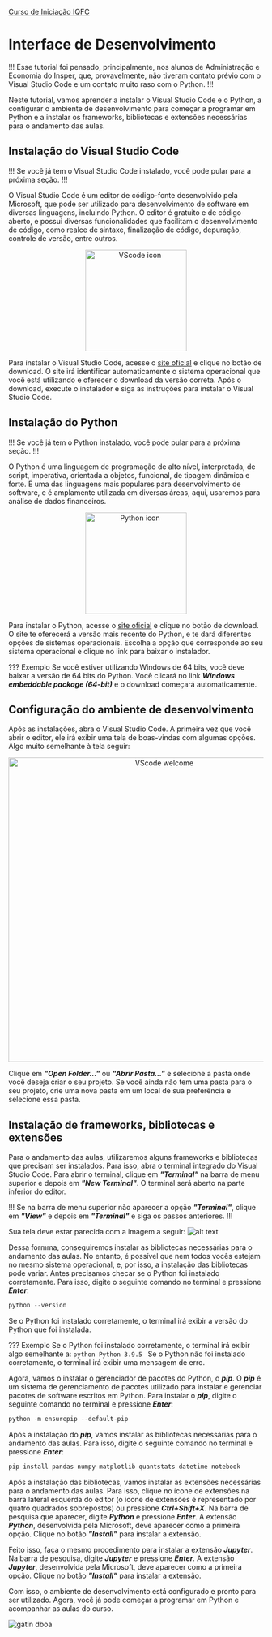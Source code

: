<a href="/site/home.html">Curso de Iniciação IQFC</a>

Interface de Desenvolvimento
======

!!!
Esse tutorial foi pensado, principalmente, nos alunos de Administração e Economia do Insper, que, provavelmente, não tiveram contato prévio com o Visual Studio Code e um contato muito raso com o Python.
!!!

Neste tutorial, vamos aprender a instalar o Visual Studio Code e o Python, a configurar o ambiente de desenvolvimento para começar a programar em Python e a instalar os frameworks, bibliotecas e extensões necessárias para o andamento das aulas.

## Instalação do Visual Studio Code

!!! 
Se você já tem o Visual Studio Code instalado, você pode pular para a próxima seção.
!!!

O Visual Studio Code é um editor de código-fonte desenvolvido pela Microsoft, que pode ser utilizado para desenvolvimento de software em diversas linguagens, incluindo Python. O editor é gratuito e de código aberto, e possui diversas funcionalidades que facilitam o desenvolvimento de código, como realce de sintaxe, finalização de código, depuração, controle de versão, entre outros.

<div align="center">
    <img src="vscode.webp" alt="VScode icon" width="200"/>
</div>

Para instalar o Visual Studio Code, acesse o [site oficial](https://code.visualstudio.com/) e clique no botão de download. O site irá identificar automaticamente o sistema operacional que você está utilizando e oferecer o download da versão correta. Após o download, execute o instalador e siga as instruções para instalar o Visual Studio Code.

## Instalação do Python

!!! 
Se você já tem o Python instalado, você pode pular para a próxima seção.
!!!

O Python é uma linguagem de programação de alto nível, interpretada, de script, imperativa, orientada a objetos, funcional, de tipagem dinâmica e forte. É uma das linguagens mais populares para desenvolvimento de software, e é amplamente utilizada em diversas áreas, aqui, usaremos para análise de dados financeiros.

<div align="center">
    <img src="python.png" alt="Python icon" width="200"/>
</div>

Para instalar o Python, acesse o [site oficial](https://www.python.org/) e clique no botão de download. O site te oferecerá a versão mais recente do Python, e te dará diferentes opções de sistemas operacionais. Escolha a opção que corresponde ao seu sistema operacional e clique no link para baixar o instalador.

??? Exemplo
    Se você estiver utilizando Windows de 64 bits, você deve baixar a versão de 64 bits do Python. Você clicará no link ***Windows embeddable package (64-bit)*** e o download começará automaticamente.

## Configuração do ambiente de desenvolvimento

Após as instalações, abra o Visual Studio Code. A primeira vez que você abrir o editor, ele irá exibir uma tela de boas-vindas com algumas opções. Algo muito semelhante à tela seguir:

<div align="center">
    <img src="vscode_welcome.png" alt="VScode welcome" width="600"/>
</div>

Clique em ***"Open Folder..."*** ou ***"Abrir Pasta..."*** e selecione a pasta onde você deseja criar o seu projeto. Se você ainda não tem uma pasta para o seu projeto, crie uma nova pasta em um local de sua preferência e selecione essa pasta.

## Instalação de frameworks, bibliotecas e extensões

Para o andamento das aulas, utilizaremos alguns frameworks e bibliotecas que precisam ser instalados. Para isso, abra o terminal integrado do Visual Studio Code. Para abrir o terminal, clique em ***"Terminal"*** na barra de menu superior e depois em ***"New Terminal"***. O terminal será aberto na parte inferior do editor.

!!!
Se na barra de menu superior não aparecer a opção ***"Terminal"***, clique em ***"View"*** e depois em ***"Terminal"*** e siga os passos anteriores.
!!!

Sua tela deve estar parecida com a imagem a seguir:
![alt text](vs_terminal.png)

Dessa formma, conseguiremos instalar as bibliotecas necessárias para o andamento das aulas. No entanto, é possível que nem todos vocês estejam no mesmo sistema operacional, e, por isso, a instalação das bibliotecas pode variar. Antes precisamos checar se o Python foi instalado corretamente. Para isso, digite o seguinte comando no terminal e pressione ***Enter***:

```python
python --version
```

Se o Python foi instalado corretamente, o terminal irá exibir a versão do Python que foi instalada. 

??? Exemplo
    Se o Python foi instalado corretamente, o terminal irá exibir algo semelhante a:
    ```python
    Python 3.9.5
    ```
    Se o Python não foi instalado corretamente, o terminal irá exibir uma mensagem de erro.

Agora, vamos o instalar o gerenciador de pacotes do Python, o ***pip***. O ***pip*** é um sistema de gerenciamento de pacotes utilizado para instalar e gerenciar pacotes de software escritos em Python. Para instalar o ***pip***, digite o seguinte comando no terminal e pressione ***Enter***:

```python
python -m ensurepip --default-pip
```

Após a instalação do ***pip***, vamos instalar as bibliotecas necessárias para o andamento das aulas. Para isso, digite o seguinte comando no terminal e pressione ***Enter***:

```python
pip install pandas numpy matplotlib quantstats datetime notebook
```

Após a instalação das bibliotecas, vamos instalar as extensões necessárias para o andamento das aulas. Para isso, clique no ícone de extensões na barra lateral esquerda do editor (o ícone de extensões é representado por quatro quadrados sobrepostos) ou pressione ***Ctrl+Shift+X***. Na barra de pesquisa que aparecer, digite ***Python*** e pressione ***Enter***. A extensão ***Python***, desenvolvida pela Microsoft, deve aparecer como a primeira opção. Clique no botão ***"Install"*** para instalar a extensão.

Feito isso, faça o mesmo procedimento para instalar a extensão ***Jupyter***. Na barra de pesquisa, digite ***Jupyter*** e pressione ***Enter***. A extensão ***Jupyter***, desenvolvida pela Microsoft, deve aparecer como a primeira opção. Clique no botão ***"Install"*** para instalar a extensão.

Com isso, o ambiente de desenvolvimento está configurado e pronto para ser utilizado. Agora, você já pode começar a programar em Python e acompanhar as aulas do curso.

![gatin dboa](gatin_dboa.png)
